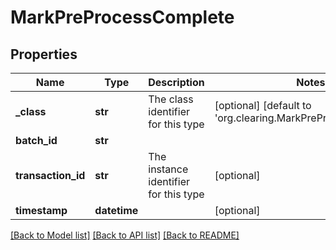 # MarkPreProcessComplete

## Properties
Name | Type | Description | Notes
------------ | ------------- | ------------- | -------------
**_class** | **str** | The class identifier for this type | [optional] [default to 'org.clearing.MarkPreProcessComplete']
**batch_id** | **str** |  | 
**transaction_id** | **str** | The instance identifier for this type | [optional] 
**timestamp** | **datetime** |  | [optional] 

[[Back to Model list]](../README.md#documentation-for-models) [[Back to API list]](../README.md#documentation-for-api-endpoints) [[Back to README]](../README.md)


